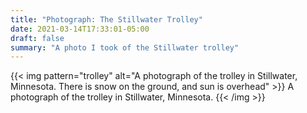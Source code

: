 ```yaml
---
title: "Photograph: The Stillwater Trolley"
date: 2021-03-14T17:33:01-05:00
draft: false
summary: "A photo I took of the Stillwater trolley"
---
```


{{< img pattern="trolley" alt="A photograph of the trolley in Stillwater, Minnesota. There is snow on the ground, and sun is overhead" >}}
A photograph of the trolley in Stillwater, Minnesota. {{< /img >}}
